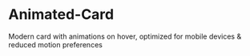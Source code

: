 # Animated-Card
Modern card with animations on hover, optimized for mobile devices & reduced motion preferences
